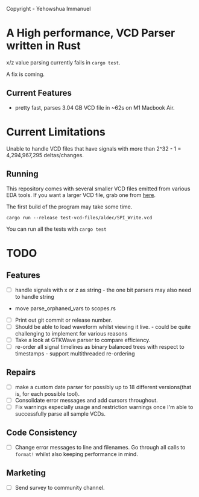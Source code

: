 Copyright - Yehowshua Immanuel

# A High performance, VCD Parser written in Rust

x/z value parsing currently fails in ``cargo test``.

A fix is coming.

## Current Features
 - pretty fast, parses 3.04 GB VCD file in ~62s on M1 Macbook Air.


# Current Limitations
Unable to handle VCD files that have signals with more than 
2^32 - 1 = 4,294,967,295 deltas/changes.

## Running

This repository comes with several smaller VCD files emitted from
various EDA tools. If you want a larger VCD file, grab one from
[here](https://drive.google.com/file/d/1pfm2qo2l8fGTHHJ8TLrg1vSGaV_TUbp2/view?usp=sharing).

The first build of the program may take some time.

``cargo run --release test-vcd-files/aldec/SPI_Write.vcd``

You can run all the tests with ``cargo test``

# TODO

## Features
 - [ ] handle signals with x or z as string
       - the one bit parsers may also need to handle string
 - move parse_orphaned_vars to scopes.rs
 - [ ] Print out git commit or release number.
 - [ ] Should be able to load waveform whilst viewing it live.
       - could be quite challenging to implement for various reasons
 - [ ] Take a look at GTKWave parser to compare efficiency.
 - [ ] re-order all signal timelines as binary balanced trees with respect to timestamps
       - support multithreaded re-ordering

## Repairs
 - [ ] make a custom date parser for possibly up to 18 different versions(that is, for each possible tool).
 - [ ] Consolidate error messages and add cursors throughout.
 - [ ] Fix warnings especially usage and restriction warnings once I'm
       able to successfully parse all sample VCDs.

## Code Consistency
 - [ ] Change error messages to line and filenames. Go through all calls to ``format!`` whilst also keeping performance in mind.

## Marketing
 - [ ] Send survey to community channel.